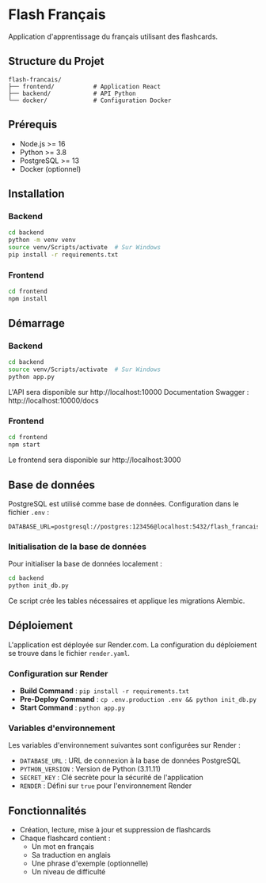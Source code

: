 # Flash Français

Application d'apprentissage du français utilisant des flashcards.

## Structure du Projet

```
flash-francais/
├── frontend/           # Application React
├── backend/            # API Python
└── docker/             # Configuration Docker
```

## Prérequis

- Node.js >= 16
- Python >= 3.8
- PostgreSQL >= 13
- Docker (optionnel)

## Installation

### Backend

```bash
cd backend
python -m venv venv
source venv/Scripts/activate  # Sur Windows
pip install -r requirements.txt
```

### Frontend

```bash
cd frontend
npm install
```

## Démarrage

### Backend

```bash
cd backend
source venv/Scripts/activate  # Sur Windows
python app.py
```

L'API sera disponible sur http://localhost:10000
Documentation Swagger : http://localhost:10000/docs

### Frontend

```bash
cd frontend
npm start
```

Le frontend sera disponible sur http://localhost:3000

## Base de données

PostgreSQL est utilisé comme base de données.
Configuration dans le fichier `.env` :

```env
DATABASE_URL=postgresql://postgres:123456@localhost:5432/flash_francais
```

### Initialisation de la base de données

Pour initialiser la base de données localement :

```bash
cd backend
python init_db.py
```

Ce script crée les tables nécessaires et applique les migrations Alembic.

## Déploiement

L'application est déployée sur Render.com.
La configuration du déploiement se trouve dans le fichier `render.yaml`.

### Configuration sur Render

- **Build Command** : `pip install -r requirements.txt`
- **Pre-Deploy Command** : `cp .env.production .env && python init_db.py`
- **Start Command** : `python app.py`

### Variables d'environnement

Les variables d'environnement suivantes sont configurées sur Render :

- `DATABASE_URL` : URL de connexion à la base de données PostgreSQL
- `PYTHON_VERSION` : Version de Python (3.11.11)
- `SECRET_KEY` : Clé secrète pour la sécurité de l'application
- `RENDER` : Défini sur `true` pour l'environnement Render

## Fonctionnalités

- Création, lecture, mise à jour et suppression de flashcards
- Chaque flashcard contient :
  - Un mot en français
  - Sa traduction en anglais
  - Une phrase d'exemple (optionnelle)
  - Un niveau de difficulté
